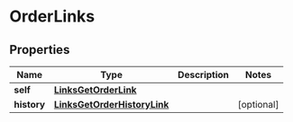 
# OrderLinks

## Properties
Name | Type | Description | Notes
------------ | ------------- | ------------- | -------------
**self** | [**LinksGetOrderLink**](LinksGetOrderLink.md) |  | 
**history** | [**LinksGetOrderHistoryLink**](LinksGetOrderHistoryLink.md) |  |  [optional]



